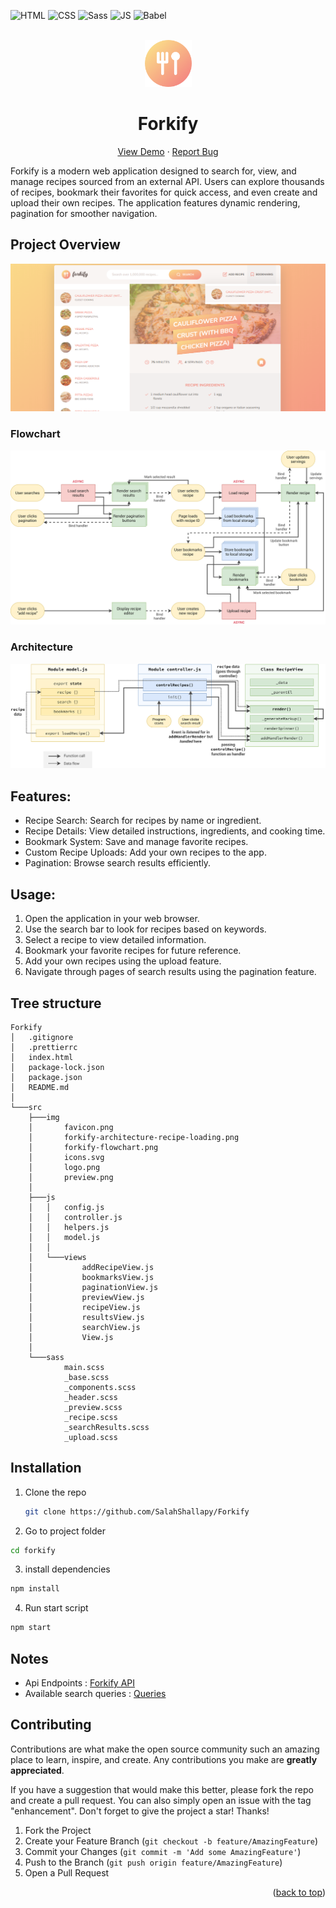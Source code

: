 <div id="top"></div>

![HTML](https://img.shields.io/badge/HTML5-E34F26?style=for-the-badge&logo=html5&logoColor=white)
![CSS](https://img.shields.io/badge/CSS3-1572B6?style=for-the-badge&logo=css3&logoColor=white)
![Sass](https://img.shields.io/badge/SASS-hotpink.svg?style=for-the-badge&logo=SASS&logoColor=white)
![JS](https://img.shields.io/badge/JavaScript-F7DF1E?style=for-the-badge&logo=javascript&logoColor=black)
![Babel](https://img.shields.io/badge/Babel-F9DC3e?style=for-the-badge&logo=babel&logoColor=black)

<!-- PROJECT LOGO  -->
<br />
<div align="center">
<a href="https://forkify-js-master.vercel.app/">
    <img src="./src/img/TitleIcon.png" alt="Logo" height="75">
</a>

<h1>Forkify</h1>

  <p align="center">
    <a href="https://forkify-js-master.vercel.app/">View Demo</a>
    ·
    <a href="https://github.com/SalahShallapy/Forkify/issues">Report Bug</a>
  </p>
</div>

Forkify is a modern web application designed to search for, view, and manage recipes sourced from an external API. Users can explore thousands of recipes, bookmark their favorites for quick access, and even create and upload their own recipes. The application features dynamic rendering, pagination for smoother navigation.

## Project Overview

![Forkify preview](./src/img/overView.png)

### Flowchart

<img src='./src/ChartsAndArchticture/forkify-flowchart-part-3.png' alt='flowchart' >

### Architecture

<img src='./src/ChartsAndArchticture/forkify-architecture-recipe-loading.png' alt='architecture' >

## Features:

- Recipe Search: Search for recipes by name or ingredient.
- Recipe Details: View detailed instructions, ingredients, and cooking time.
- Bookmark System: Save and manage favorite recipes.
- Custom Recipe Uploads: Add your own recipes to the app.
- Pagination: Browse search results efficiently.

## Usage:

1. Open the application in your web browser.
2. Use the search bar to look for recipes based on keywords.
3. Select a recipe to view detailed information.
4. Bookmark your favorite recipes for future reference.
5. Add your own recipes using the upload feature.
6. Navigate through pages of search results using the pagination feature.

## Tree structure

```
Forkify
│   .gitignore
│   .prettierrc
│   index.html
│   package-lock.json
│   package.json
│   README.md
│
└───src
    ├───img
    │       favicon.png
    │       forkify-architecture-recipe-loading.png
    │       forkify-flowchart.png
    │       icons.svg
    │       logo.png
    │       preview.png
    │
    ├───js
    │   │   config.js
    │   │   controller.js
    │   │   helpers.js
    │   │   model.js
    │   │
    │   └───views
    │           addRecipeView.js
    │           bookmarksView.js
    │           paginationView.js
    │           previewView.js
    │           recipeView.js
    │           resultsView.js
    │           searchView.js
    │           View.js
    │
    └───sass
            main.scss
            _base.scss
            _components.scss
            _header.scss
            _preview.scss
            _recipe.scss
            _searchResults.scss
            _upload.scss
```

## Installation

1. Clone the repo
   ```bash
   git clone https://github.com/SalahShallapy/Forkify
   ```
2. Go to project folder

```bash
cd forkify
```

3. install dependencies

```bash
npm install
```

4. Run start script

```bash
npm start
```

## Notes

- Api Endpoints : [Forkify API](https://forkify-api.herokuapp.com/v2)
- Available search queries : [Queries](https://forkify-api.herokuapp.com/phrases.html)

## Contributing

Contributions are what make the open source community such an amazing place to learn, inspire, and create. Any contributions you make are **greatly appreciated**.

If you have a suggestion that would make this better, please fork the repo and create a pull request. You can also simply open an issue with the tag "enhancement".
Don't forget to give the project a star! Thanks!

1. Fork the Project
2. Create your Feature Branch (`git checkout -b feature/AmazingFeature`)
3. Commit your Changes (`git commit -m 'Add some AmazingFeature'`)
4. Push to the Branch (`git push origin feature/AmazingFeature`)
5. Open a Pull Request

<p align="right">(<a href="#top">back to top</a>)</p>
